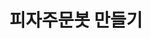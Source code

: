---
title: 피자주문봇 만들기
keywords: 피자주문봇
tags: [피자주문봇]
sidebar: tutorial_sidebar
permalink: advanced_order_pizza_bot.html
folder: 피자주문봇 만들기
summary: 피자주문봇을 만들어 봅니다.
next: {
    
}
---